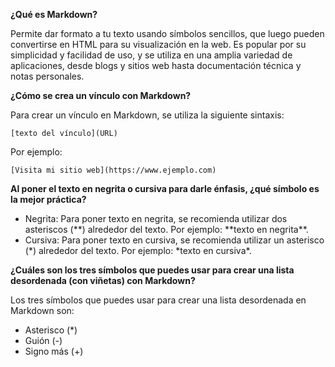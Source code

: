 **¿Qué es Markdown?**

Permite dar formato a tu texto usando símbolos sencillos, que luego pueden convertirse en HTML para su visualización en la web. Es popular por su simplicidad y facilidad de uso, y se utiliza en una amplia variedad de aplicaciones, desde blogs y sitios web hasta documentación técnica y notas personales.

**¿Cómo se crea un vínculo con Markdown?**

Para crear un vínculo en Markdown, se utiliza la siguiente sintaxis:

`[texto del vínculo](URL)`

Por ejemplo:

`[Visita mi sitio web](https://www.ejemplo.com)`

**Al poner el texto en negrita o cursiva para darle énfasis, ¿qué símbolo es la mejor práctica?**

* Negrita: Para poner texto en negrita, se recomienda utilizar dos asteriscos (\*\*) alrededor del texto. Por ejemplo: \*\*texto en negrita\*\*.
* Cursiva: Para poner texto en cursiva, se recomienda utilizar un asterisco (\*) alrededor del texto. Por ejemplo: \*texto en cursiva\*.

**¿Cuáles son los tres símbolos que puedes usar para crear una lista desordenada (con viñetas) con Markdown?**

Los tres símbolos que puedes usar para crear una lista desordenada en Markdown son:

* Asterisco (\*)
* Guión (-)
* Signo más (+)